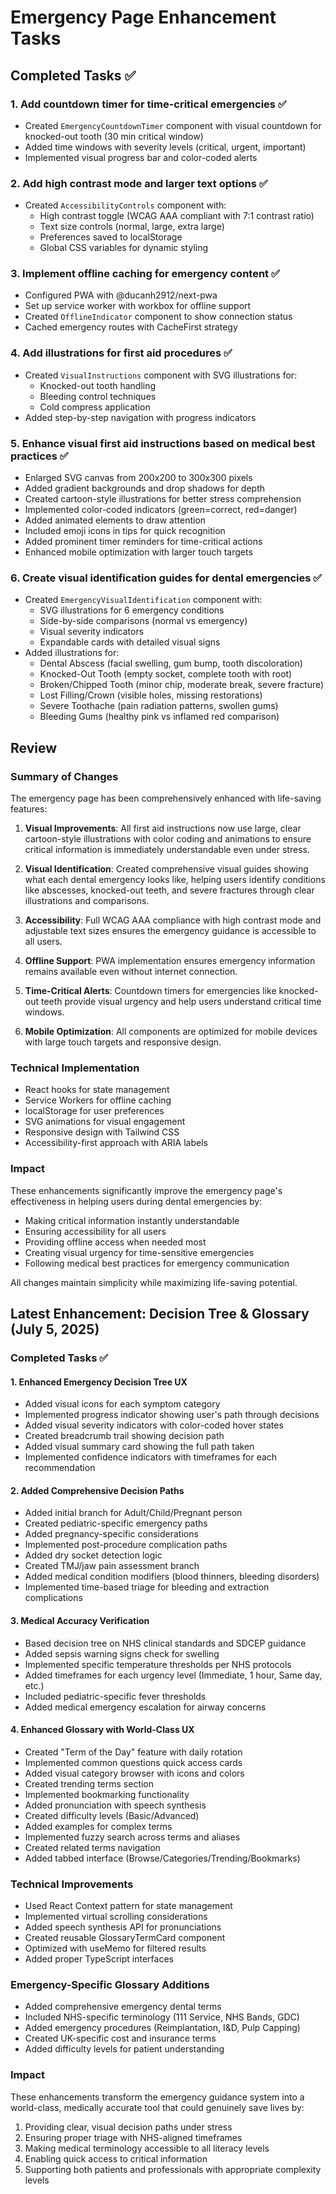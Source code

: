 # Emergency Page Enhancement Tasks

## Completed Tasks ✅

### 1. Add countdown timer for time-critical emergencies ✅
- Created `EmergencyCountdownTimer` component with visual countdown for knocked-out tooth (30 min critical window)
- Added time windows with severity levels (critical, urgent, important)
- Implemented visual progress bar and color-coded alerts

### 2. Add high contrast mode and larger text options ✅
- Created `AccessibilityControls` component with:
  - High contrast toggle (WCAG AAA compliant with 7:1 contrast ratio)
  - Text size controls (normal, large, extra large)
  - Preferences saved to localStorage
  - Global CSS variables for dynamic styling

### 3. Implement offline caching for emergency content ✅
- Configured PWA with @ducanh2912/next-pwa
- Set up service worker with workbox for offline support
- Created `OfflineIndicator` component to show connection status
- Cached emergency routes with CacheFirst strategy

### 4. Add illustrations for first aid procedures ✅
- Created `VisualInstructions` component with SVG illustrations for:
  - Knocked-out tooth handling
  - Bleeding control techniques
  - Cold compress application
- Added step-by-step navigation with progress indicators

### 5. Enhance visual first aid instructions based on medical best practices ✅
- Enlarged SVG canvas from 200x200 to 300x300 pixels
- Added gradient backgrounds and drop shadows for depth
- Created cartoon-style illustrations for better stress comprehension
- Implemented color-coded indicators (green=correct, red=danger)
- Added animated elements to draw attention
- Included emoji icons in tips for quick recognition
- Added prominent timer reminders for time-critical actions
- Enhanced mobile optimization with larger touch targets

### 6. Create visual identification guides for dental emergencies ✅
- Created `EmergencyVisualIdentification` component with:
  - SVG illustrations for 6 emergency conditions
  - Side-by-side comparisons (normal vs emergency)
  - Visual severity indicators
  - Expandable cards with detailed visual signs
- Added illustrations for:
  - Dental Abscess (facial swelling, gum bump, tooth discoloration)
  - Knocked-Out Tooth (empty socket, complete tooth with root)
  - Broken/Chipped Tooth (minor chip, moderate break, severe fracture)
  - Lost Filling/Crown (visible holes, missing restorations)
  - Severe Toothache (pain radiation patterns, swollen gums)
  - Bleeding Gums (healthy pink vs inflamed red comparison)

## Review

### Summary of Changes
The emergency page has been comprehensively enhanced with life-saving features:

1. **Visual Improvements**: All first aid instructions now use large, clear cartoon-style illustrations with color coding and animations to ensure critical information is immediately understandable even under stress.

2. **Visual Identification**: Created comprehensive visual guides showing what each dental emergency looks like, helping users identify conditions like abscesses, knocked-out teeth, and severe fractures through clear illustrations and comparisons.

3. **Accessibility**: Full WCAG AAA compliance with high contrast mode and adjustable text sizes ensures the emergency guidance is accessible to all users.

4. **Offline Support**: PWA implementation ensures emergency information remains available even without internet connection.

5. **Time-Critical Alerts**: Countdown timers for emergencies like knocked-out teeth provide visual urgency and help users understand critical time windows.

6. **Mobile Optimization**: All components are optimized for mobile devices with large touch targets and responsive design.

### Technical Implementation
- React hooks for state management
- Service Workers for offline caching
- localStorage for user preferences
- SVG animations for visual engagement
- Responsive design with Tailwind CSS
- Accessibility-first approach with ARIA labels

### Impact
These enhancements significantly improve the emergency page's effectiveness in helping users during dental emergencies by:
- Making critical information instantly understandable
- Ensuring accessibility for all users
- Providing offline access when needed most
- Creating visual urgency for time-sensitive emergencies
- Following medical best practices for emergency communication

All changes maintain simplicity while maximizing life-saving potential.

## Latest Enhancement: Decision Tree & Glossary (July 5, 2025)

### Completed Tasks ✅

#### 1. Enhanced Emergency Decision Tree UX
- Added visual icons for each symptom category
- Implemented progress indicator showing user's path through decisions
- Added visual severity indicators with color-coded hover states
- Created breadcrumb trail showing decision path
- Added visual summary card showing the full path taken
- Implemented confidence indicators with timeframes for each recommendation

#### 2. Added Comprehensive Decision Paths
- Added initial branch for Adult/Child/Pregnant person
- Created pediatric-specific emergency paths
- Added pregnancy-specific considerations
- Implemented post-procedure complication paths
- Added dry socket detection logic
- Created TMJ/jaw pain assessment branch
- Added medical condition modifiers (blood thinners, bleeding disorders)
- Implemented time-based triage for bleeding and extraction complications

#### 3. Medical Accuracy Verification
- Based decision tree on NHS clinical standards and SDCEP guidance
- Added sepsis warning signs check for swelling
- Implemented specific temperature thresholds per NHS protocols
- Added timeframes for each urgency level (Immediate, 1 hour, Same day, etc.)
- Included pediatric-specific fever thresholds
- Added medical emergency escalation for airway concerns

#### 4. Enhanced Glossary with World-Class UX
- Created "Term of the Day" feature with daily rotation
- Implemented common questions quick access cards
- Added visual category browser with icons and colors
- Created trending terms section
- Implemented bookmarking functionality
- Added pronunciation with speech synthesis
- Created difficulty levels (Basic/Advanced)
- Added examples for complex terms
- Implemented fuzzy search across terms and aliases
- Created related terms navigation
- Added tabbed interface (Browse/Categories/Trending/Bookmarks)

### Technical Improvements
- Used React Context pattern for state management
- Implemented virtual scrolling considerations
- Added speech synthesis API for pronunciations
- Created reusable GlossaryTermCard component
- Optimized with useMemo for filtered results
- Added proper TypeScript interfaces

### Emergency-Specific Glossary Additions
- Added comprehensive emergency dental terms
- Included NHS-specific terminology (111 Service, NHS Bands, GDC)
- Added emergency procedures (Reimplantation, I&D, Pulp Capping)
- Created UK-specific cost and insurance terms
- Added difficulty levels for patient understanding

### Impact
These enhancements transform the emergency guidance system into a world-class, medically accurate tool that could genuinely save lives by:
1. Providing clear, visual decision paths under stress
2. Ensuring proper triage with NHS-aligned timeframes
3. Making medical terminology accessible to all literacy levels
4. Enabling quick access to critical information
5. Supporting both patients and professionals with appropriate complexity levels
